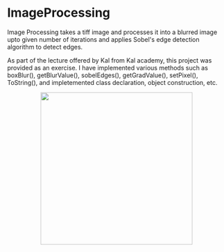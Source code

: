 # ImageProcessing
Image Processing takes a tiff image and processes it into a blurred image upto given number of iterations and applies Sobel's edge detection algorithm to detect edges.

As part of the lecture offered by Kal from Kal academy, this project was provided as an exercise. I have implemented various methods such as boxBlur(), getBlurValue(), sobelEdges(), getGradValue(), setPixel(), ToString(), and impletemented class declaration, object construction, etc.

<p align="center">
  <img src="C:\Users\v-vishpa\Downloads\ImageProcessing\ImageProcessing\ImageProcessing\bin\Debug\edge_TIFF.tiff" width="350"/>
 
</p>
